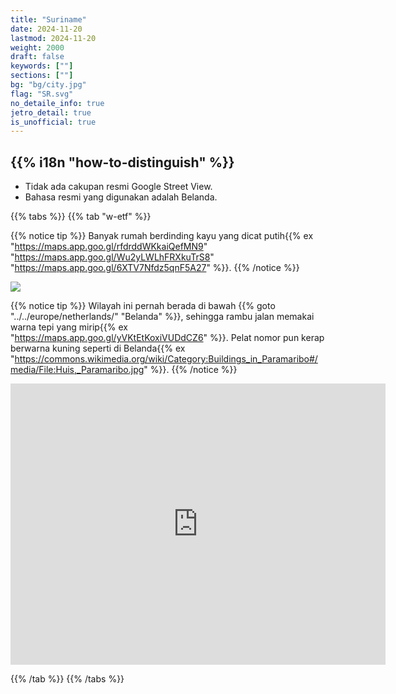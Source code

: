 ```yaml
---
title: "Suriname"
date: 2024-11-20
lastmod: 2024-11-20
weight: 2000
draft: false
keywords: [""]
sections: [""]
bg: "bg/city.jpg"
flag: "SR.svg"
no_detaile_info: true
jetro_detail: true
is_unofficial: true
---
```


<div class="main-desciption country-description">
    <h2 class="section-title">{{% i18n "how-to-distinguish" %}}</h2>
    <ul class="rule-list">
        <li class="no-evidence">Tidak ada cakupan resmi Google Street View.</li>
        <li>Bahasa resmi yang digunakan adalah Belanda.</li>
    </ul>
</div>

{{% tabs %}}
{{% tab "w-etf" %}}

{{% notice tip %}}
Banyak rumah berdinding kayu yang dicat putih{{% ex "https://maps.app.goo.gl/rfdrddWKkaiQefMN9" "https://maps.app.goo.gl/Wu2yLWLhFRXkuTrS8" "https://maps.app.goo.gl/6XTV7Nfdz5qnF5A27" %}}.
{{% /notice %}}
<div class="googlemap-if">
<img src="/rule/cs_america/suriname/kathedralehenckarronstraat1.jpg">
</div>

{{% notice tip %}}
Wilayah ini pernah berada di bawah {{% goto "../../europe/netherlands/" "Belanda" %}}, sehingga rambu jalan memakai warna tepi yang mirip{{% ex "https://maps.app.goo.gl/yVKtEtKoxiVUDdCZ6" %}}. Pelat nomor pun kerap berwarna kuning seperti di Belanda{{% ex "https://commons.wikimedia.org/wiki/Category:Buildings_in_Paramaribo#/media/File:Huis,_Paramaribo.jpg" %}}.
{{% /notice %}}
<div class="googlemap-if">
<iframe src="https://www.google.com/maps/embed?pb=!4v1735956333849!6m8!1m7!1sCAoSLEFGMVFpcE9OUm53a2lVajlmQ3ZzMkpFS09KS1N3S3FiTGxGM3AtYk5mWG82!2m2!1d5.728942011500915!2d-55.12332797335178!3f77.75020705732503!4f-2.6925687585050895!5f0.5441121760819865" width="600" height="450" style="border:0;" allowfullscreen="" loading="lazy" referrerpolicy="no-referrer-when-downgrade"></iframe>
</div>

{{% /tab %}}
{{% /tabs %}}
